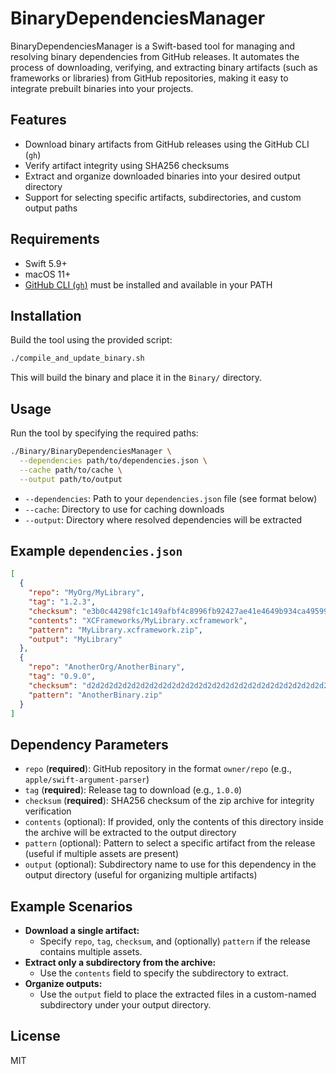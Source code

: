 # BinaryDependenciesManager

BinaryDependenciesManager is a Swift-based tool for managing and resolving binary dependencies from GitHub releases. It automates the process of downloading, verifying, and extracting binary artifacts (such as frameworks or libraries) from GitHub repositories, making it easy to integrate prebuilt binaries into your projects.

## Features
- Download binary artifacts from GitHub releases using the GitHub CLI (`gh`)
- Verify artifact integrity using SHA256 checksums
- Extract and organize downloaded binaries into your desired output directory
- Support for selecting specific artifacts, subdirectories, and custom output paths

## Requirements
- Swift 5.9+
- macOS 11+
- [GitHub CLI (`gh`)](https://cli.github.com/) must be installed and available in your PATH

## Installation
Build the tool using the provided script:

```sh
./compile_and_update_binary.sh
```

This will build the binary and place it in the `Binary/` directory.

## Usage
Run the tool by specifying the required paths:

```sh
./Binary/BinaryDependenciesManager \
  --dependencies path/to/dependencies.json \
  --cache path/to/cache \
  --output path/to/output
```

- `--dependencies`: Path to your `dependencies.json` file (see format below)
- `--cache`: Directory to use for caching downloads
- `--output`: Directory where resolved dependencies will be extracted

## Example `dependencies.json`
```json
[
  {
    "repo": "MyOrg/MyLibrary",
    "tag": "1.2.3",
    "checksum": "e3b0c44298fc1c149afbf4c8996fb92427ae41e4649b934ca495991b7852b855",
    "contents": "XCFrameworks/MyLibrary.xcframework",
    "pattern": "MyLibrary.xcframework.zip",
    "output": "MyLibrary"
  },
  {
    "repo": "AnotherOrg/AnotherBinary",
    "tag": "0.9.0",
    "checksum": "d2d2d2d2d2d2d2d2d2d2d2d2d2d2d2d2d2d2d2d2d2d2d2d2d2d2d2d2d2d2d2d2",
    "pattern": "AnotherBinary.zip"
  }
]
```

## Dependency Parameters
- `repo` (**required**): GitHub repository in the format `owner/repo` (e.g., `apple/swift-argument-parser`)
- `tag` (**required**): Release tag to download (e.g., `1.0.0`)
- `checksum` (**required**): SHA256 checksum of the zip archive for integrity verification
- `contents` (optional): If provided, only the contents of this directory inside the archive will be extracted to the output directory
- `pattern` (optional): Pattern to select a specific artifact from the release (useful if multiple assets are present)
- `output` (optional): Subdirectory name to use for this dependency in the output directory (useful for organizing multiple artifacts)

## Example Scenarios
- **Download a single artifact:**
  - Specify `repo`, `tag`, `checksum`, and (optionally) `pattern` if the release contains multiple assets.
- **Extract only a subdirectory from the archive:**
  - Use the `contents` field to specify the subdirectory to extract.
- **Organize outputs:**
  - Use the `output` field to place the extracted files in a custom-named subdirectory under your output directory.

## License
MIT 